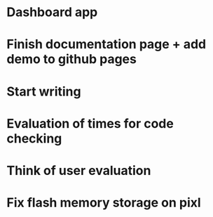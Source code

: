 # Dashboard app
# Finish documentation page + add demo to github pages
# Start writing
# Evaluation of times for code checking
# Think of user evaluation
# Fix flash memory storage on pixl

 